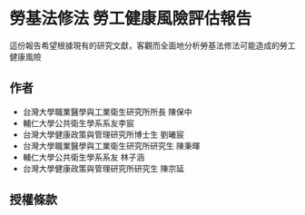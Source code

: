 # 勞基法修法 勞工健康風險評估報告

這份報告希望根據現有的研究文獻，客觀而全面地分析勞基法修法可能造成的勞工健康風險

## 作者

* 台灣大學職業醫學與工業衛生研究所所長 陳保中
* 輔仁大學公共衛生學系系友李宸
* 台灣大學健康政策與管理研究所博士生 劉曦宸
* 台灣大學職業醫學與工業衛生研究所研究生 陳秉暉
* 輔仁大學公共衛生學系系友 林子涵
* 台灣大學健康政策與管理研究所研究生 陳宗延

## 授權條款


